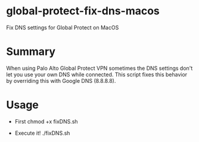 # global-protect-fix-dns-macos
Fix DNS settings for Global Protect on MacOS

# Summary
When using Palo Alto Global Protect VPN sometimes the DNS settings don't let you use your own DNS while connected. This script fixes this behavior by overriding this with Google DNS (8.8.8.8).

# Usage
- First chmod +x fixDNS.sh

- Execute it! ./fixDNS.sh

